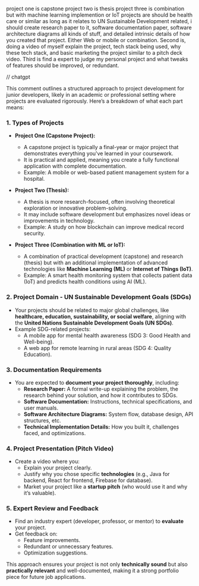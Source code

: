 project one is capstone project two is thesis project three is combination but with machine learning implemention or IoT projects are should be health care or similar as long as it relates to UN Sustainable Development related, i should create research paper to it, software documentation paper, software architecture diagrams all kinds of stuff, and detailed intrinsic details of how you created that project. Either Web or mobile or combination. Second is, doing a video of myself explain the project, tech stack being used, why these tech stack, and basic marketing the project similar to a pitch deck video. Third is find a expert to judge my personal project and what tweaks of features should be improved, or redundant.

// chatgpt 

This comment outlines a structured approach to project development for junior developers, likely in an academic or professional setting where projects are evaluated rigorously. Here’s a breakdown of what each part means:

### **1. Types of Projects**

- **Project One (Capstone Project):**
    
    - A capstone project is typically a final-year or major project that demonstrates everything you've learned in your coursework.
    - It is practical and applied, meaning you create a fully functional application with complete documentation.
    - Example: A mobile or web-based patient management system for a hospital.
- **Project Two (Thesis):**
    
    - A thesis is more research-focused, often involving theoretical exploration or innovative problem-solving.
    - It may include software development but emphasizes novel ideas or improvements in technology.
    - Example: A study on how blockchain can improve medical record security.
- **Project Three (Combination with ML or IoT):**
    
    - A combination of practical development (capstone) and research (thesis) but with an additional implementation of advanced technologies like **Machine Learning (ML)** or **Internet of Things (IoT)**.
    - Example: A smart health monitoring system that collects patient data (IoT) and predicts health conditions using AI (ML).

### **2. Project Domain - UN Sustainable Development Goals (SDGs)**

- Your projects should be related to major global challenges, like **healthcare, education, sustainability, or social welfare**, aligning with the **United Nations Sustainable Development Goals (UN SDGs)**.
- Example SDG-related projects:
    - A mobile app for mental health awareness (SDG 3: Good Health and Well-being).
    - A web app for remote learning in rural areas (SDG 4: Quality Education).

### **3. Documentation Requirements**

- You are expected to **document your project thoroughly**, including:
    - **Research Paper:** A formal write-up explaining the problem, the research behind your solution, and how it contributes to SDGs.
    - **Software Documentation:** Instructions, technical specifications, and user manuals.
    - **Software Architecture Diagrams:** System flow, database design, API structures, etc.
    - **Technical Implementation Details:** How you built it, challenges faced, and optimizations.

### **4. Project Presentation (Pitch Video)**

- Create a video where you:
    - Explain your project clearly.
    - Justify why you chose specific **technologies** (e.g., Java for backend, React for frontend, Firebase for database).
    - Market your project like a **startup pitch** (who would use it and why it’s valuable).

### **5. Expert Review and Feedback**

- Find an industry expert (developer, professor, or mentor) to **evaluate** your project.
- Get feedback on:
    - Feature improvements.
    - Redundant or unnecessary features.
    - Optimization suggestions.

This approach ensures your project is not only **technically sound** but also **practically relevant** and well-documented, making it a strong portfolio piece for future job applications.